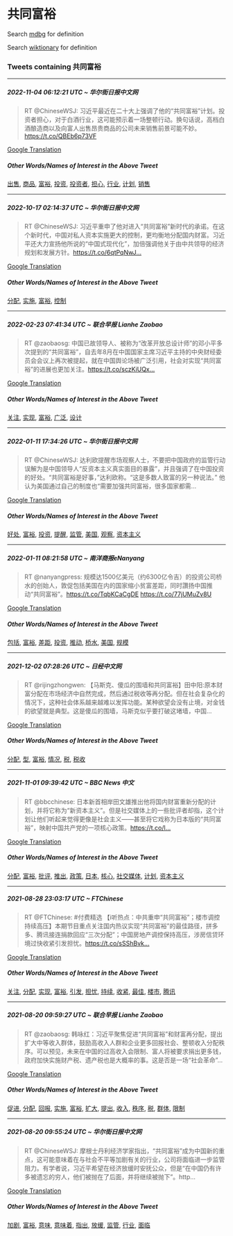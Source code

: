 # 共同富裕

Search [mdbg](https://www.mdbg.net/chinese/dictionary?page=worddict&wdrst=0&wdqb=共同富裕) for definition

Search [wiktionary](https://en.wiktionary.org/wiki/共同富裕) for definition

### Tweets containing 共同富裕

___
##### 2022-11-04 06:12:21 UTC ~ 华尔街日报中文网
> RT @ChineseWSJ: 习近平最近在二十大上强调了他的“共同富裕”计划。投资者担心，对于白酒行业，这可能预示着一场整顿行动。换句话说，高档白酒酿造商以及向富人出售昂贵商品的公司未来销售前景可能不妙。https://t.co/QBEb6p73VF

[Google Translation](https://translate.google.com/?hi=en&tab=TT&sl=zh-CN&tl=en&op=translate&text=RT+%40ChineseWSJ%3A+%E4%B9%A0%E8%BF%91%E5%B9%B3%E6%9C%80%E8%BF%91%E5%9C%A8%E4%BA%8C%E5%8D%81%E5%A4%A7%E4%B8%8A%E5%BC%BA%E8%B0%83%E4%BA%86%E4%BB%96%E7%9A%84%E2%80%9C%E5%85%B1%E5%90%8C%E5%AF%8C%E8%A3%95%E2%80%9D%E8%AE%A1%E5%88%92%E3%80%82%E6%8A%95%E8%B5%84%E8%80%85%E6%8B%85%E5%BF%83%EF%BC%8C%E5%AF%B9%E4%BA%8E%E7%99%BD%E9%85%92%E8%A1%8C%E4%B8%9A%EF%BC%8C%E8%BF%99%E5%8F%AF%E8%83%BD%E9%A2%84%E7%A4%BA%E7%9D%80%E4%B8%80%E5%9C%BA%E6%95%B4%E9%A1%BF%E8%A1%8C%E5%8A%A8%E3%80%82%E6%8D%A2%E5%8F%A5%E8%AF%9D%E8%AF%B4%EF%BC%8C%E9%AB%98%E6%A1%A3%E7%99%BD%E9%85%92%E9%85%BF%E9%80%A0%E5%95%86%E4%BB%A5%E5%8F%8A%E5%90%91%E5%AF%8C%E4%BA%BA%E5%87%BA%E5%94%AE%E6%98%82%E8%B4%B5%E5%95%86%E5%93%81%E7%9A%84%E5%85%AC%E5%8F%B8%E6%9C%AA%E6%9D%A5%E9%94%80%E5%94%AE%E5%89%8D%E6%99%AF%E5%8F%AF%E8%83%BD%E4%B8%8D%E5%A6%99%E3%80%82https%3A%2F%2Ft.co%2FQBEb6p73VF)
##### Other Words/Names of Interest in the Above Tweet
[出售](出售.md), [商品](商品.md), [富裕](富裕.md), [投资](投资.md), [投资者](投资者.md), [担心](担心.md), [行业](行业.md), [计划](计划.md), [销售](销售.md)
___
##### 2022-10-17 02:14:37 UTC ~ 华尔街日报中文网
> RT @ChineseWSJ: 习近平重申了他对进入“共同富裕”新时代的承诺。在这个新时代，中国对私人资本实施更大的控制，更均衡地分配国内财富。习近平还大力宣扬他所说的“中国式现代化”，加倍强调他关于由中共领导的经济规划和发展方针。https://t.co/6qtPqNwJ…

[Google Translation](https://translate.google.com/?hi=en&tab=TT&sl=zh-CN&tl=en&op=translate&text=RT+%40ChineseWSJ%3A+%E4%B9%A0%E8%BF%91%E5%B9%B3%E9%87%8D%E7%94%B3%E4%BA%86%E4%BB%96%E5%AF%B9%E8%BF%9B%E5%85%A5%E2%80%9C%E5%85%B1%E5%90%8C%E5%AF%8C%E8%A3%95%E2%80%9D%E6%96%B0%E6%97%B6%E4%BB%A3%E7%9A%84%E6%89%BF%E8%AF%BA%E3%80%82%E5%9C%A8%E8%BF%99%E4%B8%AA%E6%96%B0%E6%97%B6%E4%BB%A3%EF%BC%8C%E4%B8%AD%E5%9B%BD%E5%AF%B9%E7%A7%81%E4%BA%BA%E8%B5%84%E6%9C%AC%E5%AE%9E%E6%96%BD%E6%9B%B4%E5%A4%A7%E7%9A%84%E6%8E%A7%E5%88%B6%EF%BC%8C%E6%9B%B4%E5%9D%87%E8%A1%A1%E5%9C%B0%E5%88%86%E9%85%8D%E5%9B%BD%E5%86%85%E8%B4%A2%E5%AF%8C%E3%80%82%E4%B9%A0%E8%BF%91%E5%B9%B3%E8%BF%98%E5%A4%A7%E5%8A%9B%E5%AE%A3%E6%89%AC%E4%BB%96%E6%89%80%E8%AF%B4%E7%9A%84%E2%80%9C%E4%B8%AD%E5%9B%BD%E5%BC%8F%E7%8E%B0%E4%BB%A3%E5%8C%96%E2%80%9D%EF%BC%8C%E5%8A%A0%E5%80%8D%E5%BC%BA%E8%B0%83%E4%BB%96%E5%85%B3%E4%BA%8E%E7%94%B1%E4%B8%AD%E5%85%B1%E9%A2%86%E5%AF%BC%E7%9A%84%E7%BB%8F%E6%B5%8E%E8%A7%84%E5%88%92%E5%92%8C%E5%8F%91%E5%B1%95%E6%96%B9%E9%92%88%E3%80%82https%3A%2F%2Ft.co%2F6qtPqNwJ%E2%80%A6)
##### Other Words/Names of Interest in the Above Tweet
[分配](分配.md), [实施](实施.md), [富裕](富裕.md), [控制](控制.md)
___
##### 2022-02-23 07:41:34 UTC ~ 联合早报 Lianhe Zaobao
> RT @zaobaosg: 中国已故领导人、被称为“改革开放总设计师”的邓小平多次提到的“共同富裕”，自去年8月在中国国家主席习近平主持的中央财经委员会会议上再次被提起，就在中国舆论场被广泛引用，社会对实现“共同富裕”的进展也更加关注。https://t.co/sczKiUQx…

[Google Translation](https://translate.google.com/?hi=en&tab=TT&sl=zh-CN&tl=en&op=translate&text=RT+%40zaobaosg%3A+%E4%B8%AD%E5%9B%BD%E5%B7%B2%E6%95%85%E9%A2%86%E5%AF%BC%E4%BA%BA%E3%80%81%E8%A2%AB%E7%A7%B0%E4%B8%BA%E2%80%9C%E6%94%B9%E9%9D%A9%E5%BC%80%E6%94%BE%E6%80%BB%E8%AE%BE%E8%AE%A1%E5%B8%88%E2%80%9D%E7%9A%84%E9%82%93%E5%B0%8F%E5%B9%B3%E5%A4%9A%E6%AC%A1%E6%8F%90%E5%88%B0%E7%9A%84%E2%80%9C%E5%85%B1%E5%90%8C%E5%AF%8C%E8%A3%95%E2%80%9D%EF%BC%8C%E8%87%AA%E5%8E%BB%E5%B9%B48%E6%9C%88%E5%9C%A8%E4%B8%AD%E5%9B%BD%E5%9B%BD%E5%AE%B6%E4%B8%BB%E5%B8%AD%E4%B9%A0%E8%BF%91%E5%B9%B3%E4%B8%BB%E6%8C%81%E7%9A%84%E4%B8%AD%E5%A4%AE%E8%B4%A2%E7%BB%8F%E5%A7%94%E5%91%98%E4%BC%9A%E4%BC%9A%E8%AE%AE%E4%B8%8A%E5%86%8D%E6%AC%A1%E8%A2%AB%E6%8F%90%E8%B5%B7%EF%BC%8C%E5%B0%B1%E5%9C%A8%E4%B8%AD%E5%9B%BD%E8%88%86%E8%AE%BA%E5%9C%BA%E8%A2%AB%E5%B9%BF%E6%B3%9B%E5%BC%95%E7%94%A8%EF%BC%8C%E7%A4%BE%E4%BC%9A%E5%AF%B9%E5%AE%9E%E7%8E%B0%E2%80%9C%E5%85%B1%E5%90%8C%E5%AF%8C%E8%A3%95%E2%80%9D%E7%9A%84%E8%BF%9B%E5%B1%95%E4%B9%9F%E6%9B%B4%E5%8A%A0%E5%85%B3%E6%B3%A8%E3%80%82https%3A%2F%2Ft.co%2FsczKiUQx%E2%80%A6)
##### Other Words/Names of Interest in the Above Tweet
[关注](关注.md), [实现](实现.md), [富裕](富裕.md), [广泛](广泛.md), [设计](设计.md)
___
##### 2022-01-11 17:34:26 UTC ~ 华尔街日报中文网
> RT @ChineseWSJ: 达利欧提醒市场观察人士，不要把中国政府的监管行动误解为是中国领导人“反资本主义真实面目的暴露”，并且强调了在中国投资的好处。“共同富裕是好事，”达利欧称。“这是多数人致富的另一种说法。” 他认为美国通过自己的制度也“需要加强共同富裕，很多国家都需…

[Google Translation](https://translate.google.com/?hi=en&tab=TT&sl=zh-CN&tl=en&op=translate&text=RT+%40ChineseWSJ%3A+%E8%BE%BE%E5%88%A9%E6%AC%A7%E6%8F%90%E9%86%92%E5%B8%82%E5%9C%BA%E8%A7%82%E5%AF%9F%E4%BA%BA%E5%A3%AB%EF%BC%8C%E4%B8%8D%E8%A6%81%E6%8A%8A%E4%B8%AD%E5%9B%BD%E6%94%BF%E5%BA%9C%E7%9A%84%E7%9B%91%E7%AE%A1%E8%A1%8C%E5%8A%A8%E8%AF%AF%E8%A7%A3%E4%B8%BA%E6%98%AF%E4%B8%AD%E5%9B%BD%E9%A2%86%E5%AF%BC%E4%BA%BA%E2%80%9C%E5%8F%8D%E8%B5%84%E6%9C%AC%E4%B8%BB%E4%B9%89%E7%9C%9F%E5%AE%9E%E9%9D%A2%E7%9B%AE%E7%9A%84%E6%9A%B4%E9%9C%B2%E2%80%9D%EF%BC%8C%E5%B9%B6%E4%B8%94%E5%BC%BA%E8%B0%83%E4%BA%86%E5%9C%A8%E4%B8%AD%E5%9B%BD%E6%8A%95%E8%B5%84%E7%9A%84%E5%A5%BD%E5%A4%84%E3%80%82%E2%80%9C%E5%85%B1%E5%90%8C%E5%AF%8C%E8%A3%95%E6%98%AF%E5%A5%BD%E4%BA%8B%EF%BC%8C%E2%80%9D%E8%BE%BE%E5%88%A9%E6%AC%A7%E7%A7%B0%E3%80%82%E2%80%9C%E8%BF%99%E6%98%AF%E5%A4%9A%E6%95%B0%E4%BA%BA%E8%87%B4%E5%AF%8C%E7%9A%84%E5%8F%A6%E4%B8%80%E7%A7%8D%E8%AF%B4%E6%B3%95%E3%80%82%E2%80%9D+%E4%BB%96%E8%AE%A4%E4%B8%BA%E7%BE%8E%E5%9B%BD%E9%80%9A%E8%BF%87%E8%87%AA%E5%B7%B1%E7%9A%84%E5%88%B6%E5%BA%A6%E4%B9%9F%E2%80%9C%E9%9C%80%E8%A6%81%E5%8A%A0%E5%BC%BA%E5%85%B1%E5%90%8C%E5%AF%8C%E8%A3%95%EF%BC%8C%E5%BE%88%E5%A4%9A%E5%9B%BD%E5%AE%B6%E9%83%BD%E9%9C%80%E2%80%A6)
##### Other Words/Names of Interest in the Above Tweet
[好处](好处.md), [富裕](富裕.md), [投资](投资.md), [提醒](提醒.md), [监管](监管.md), [美国](美国.md), [观察](观察.md), [资本主义](资本主义.md)
___
##### 2022-01-11 08:21:58 UTC ~ 南洋商报eNanyang
> RT @nanyangpress: 规模达1500亿美元（约6300亿令吉）的投资公司桥水的创始人，敦促包括美国在内的国家缩小贫富差距，同时讚扬中国推动“共同富裕”。https://t.co/TqbKCaCgDE https://t.co/77jUMuZv8U

[Google Translation](https://translate.google.com/?hi=en&tab=TT&sl=zh-CN&tl=en&op=translate&text=RT+%40nanyangpress%3A+%E8%A7%84%E6%A8%A1%E8%BE%BE1500%E4%BA%BF%E7%BE%8E%E5%85%83%EF%BC%88%E7%BA%A66300%E4%BA%BF%E4%BB%A4%E5%90%89%EF%BC%89%E7%9A%84%E6%8A%95%E8%B5%84%E5%85%AC%E5%8F%B8%E6%A1%A5%E6%B0%B4%E7%9A%84%E5%88%9B%E5%A7%8B%E4%BA%BA%EF%BC%8C%E6%95%A6%E4%BF%83%E5%8C%85%E6%8B%AC%E7%BE%8E%E5%9B%BD%E5%9C%A8%E5%86%85%E7%9A%84%E5%9B%BD%E5%AE%B6%E7%BC%A9%E5%B0%8F%E8%B4%AB%E5%AF%8C%E5%B7%AE%E8%B7%9D%EF%BC%8C%E5%90%8C%E6%97%B6%E8%AE%9A%E6%89%AC%E4%B8%AD%E5%9B%BD%E6%8E%A8%E5%8A%A8%E2%80%9C%E5%85%B1%E5%90%8C%E5%AF%8C%E8%A3%95%E2%80%9D%E3%80%82https%3A%2F%2Ft.co%2FTqbKCaCgDE+https%3A%2F%2Ft.co%2F77jUMuZv8U)
##### Other Words/Names of Interest in the Above Tweet
[包括](包括.md), [富裕](富裕.md), [差距](差距.md), [投资](投资.md), [推动](推动.md), [桥水](桥水.md), [美国](美国.md), [规模](规模.md)
___
##### 2021-12-02 07:28:26 UTC ~ 日经中文网
> RT @rijingzhongwen: 【马斯克、傻瓜的围墙和共同富裕】田中阳:原本财富分配在市场经济中自然完成，然后通过税收等再分配。但在社会复杂化的情况下，这种社会体系越来越难以发挥功能。某种欲望会没有止境，对金钱的欲望就是典型。这是傻瓜的围墙，马斯克似乎要打破这堵墙，中国…

[Google Translation](https://translate.google.com/?hi=en&tab=TT&sl=zh-CN&tl=en&op=translate&text=RT+%40rijingzhongwen%3A+%E3%80%90%E9%A9%AC%E6%96%AF%E5%85%8B%E3%80%81%E5%82%BB%E7%93%9C%E7%9A%84%E5%9B%B4%E5%A2%99%E5%92%8C%E5%85%B1%E5%90%8C%E5%AF%8C%E8%A3%95%E3%80%91%E7%94%B0%E4%B8%AD%E9%98%B3%3A%E5%8E%9F%E6%9C%AC%E8%B4%A2%E5%AF%8C%E5%88%86%E9%85%8D%E5%9C%A8%E5%B8%82%E5%9C%BA%E7%BB%8F%E6%B5%8E%E4%B8%AD%E8%87%AA%E7%84%B6%E5%AE%8C%E6%88%90%EF%BC%8C%E7%84%B6%E5%90%8E%E9%80%9A%E8%BF%87%E7%A8%8E%E6%94%B6%E7%AD%89%E5%86%8D%E5%88%86%E9%85%8D%E3%80%82%E4%BD%86%E5%9C%A8%E7%A4%BE%E4%BC%9A%E5%A4%8D%E6%9D%82%E5%8C%96%E7%9A%84%E6%83%85%E5%86%B5%E4%B8%8B%EF%BC%8C%E8%BF%99%E7%A7%8D%E7%A4%BE%E4%BC%9A%E4%BD%93%E7%B3%BB%E8%B6%8A%E6%9D%A5%E8%B6%8A%E9%9A%BE%E4%BB%A5%E5%8F%91%E6%8C%A5%E5%8A%9F%E8%83%BD%E3%80%82%E6%9F%90%E7%A7%8D%E6%AC%B2%E6%9C%9B%E4%BC%9A%E6%B2%A1%E6%9C%89%E6%AD%A2%E5%A2%83%EF%BC%8C%E5%AF%B9%E9%87%91%E9%92%B1%E7%9A%84%E6%AC%B2%E6%9C%9B%E5%B0%B1%E6%98%AF%E5%85%B8%E5%9E%8B%E3%80%82%E8%BF%99%E6%98%AF%E5%82%BB%E7%93%9C%E7%9A%84%E5%9B%B4%E5%A2%99%EF%BC%8C%E9%A9%AC%E6%96%AF%E5%85%8B%E4%BC%BC%E4%B9%8E%E8%A6%81%E6%89%93%E7%A0%B4%E8%BF%99%E5%A0%B5%E5%A2%99%EF%BC%8C%E4%B8%AD%E5%9B%BD%E2%80%A6)
##### Other Words/Names of Interest in the Above Tweet
[分配](分配.md), [型](型.md), [富裕](富裕.md), [情况](情况.md), [税](税.md), [税收](税收.md)
___
##### 2021-11-01 09:39:42 UTC ~ BBC News 中文
> RT @bbcchinese: 日本新首相岸田文雄推出他将国内财富重新分配的计划，并将它称为“新资本主义”。但是社交媒体上的一些批评者却指，这个计划让他们听起来觉得更像是社会主义——甚至将它戏称为日本版的“共同富裕”，映射中国共产党的一项核心政策。https://t.co/l…

[Google Translation](https://translate.google.com/?hi=en&tab=TT&sl=zh-CN&tl=en&op=translate&text=RT+%40bbcchinese%3A+%E6%97%A5%E6%9C%AC%E6%96%B0%E9%A6%96%E7%9B%B8%E5%B2%B8%E7%94%B0%E6%96%87%E9%9B%84%E6%8E%A8%E5%87%BA%E4%BB%96%E5%B0%86%E5%9B%BD%E5%86%85%E8%B4%A2%E5%AF%8C%E9%87%8D%E6%96%B0%E5%88%86%E9%85%8D%E7%9A%84%E8%AE%A1%E5%88%92%EF%BC%8C%E5%B9%B6%E5%B0%86%E5%AE%83%E7%A7%B0%E4%B8%BA%E2%80%9C%E6%96%B0%E8%B5%84%E6%9C%AC%E4%B8%BB%E4%B9%89%E2%80%9D%E3%80%82%E4%BD%86%E6%98%AF%E7%A4%BE%E4%BA%A4%E5%AA%92%E4%BD%93%E4%B8%8A%E7%9A%84%E4%B8%80%E4%BA%9B%E6%89%B9%E8%AF%84%E8%80%85%E5%8D%B4%E6%8C%87%EF%BC%8C%E8%BF%99%E4%B8%AA%E8%AE%A1%E5%88%92%E8%AE%A9%E4%BB%96%E4%BB%AC%E5%90%AC%E8%B5%B7%E6%9D%A5%E8%A7%89%E5%BE%97%E6%9B%B4%E5%83%8F%E6%98%AF%E7%A4%BE%E4%BC%9A%E4%B8%BB%E4%B9%89%E2%80%94%E2%80%94%E7%94%9A%E8%87%B3%E5%B0%86%E5%AE%83%E6%88%8F%E7%A7%B0%E4%B8%BA%E6%97%A5%E6%9C%AC%E7%89%88%E7%9A%84%E2%80%9C%E5%85%B1%E5%90%8C%E5%AF%8C%E8%A3%95%E2%80%9D%EF%BC%8C%E6%98%A0%E5%B0%84%E4%B8%AD%E5%9B%BD%E5%85%B1%E4%BA%A7%E5%85%9A%E7%9A%84%E4%B8%80%E9%A1%B9%E6%A0%B8%E5%BF%83%E6%94%BF%E7%AD%96%E3%80%82https%3A%2F%2Ft.co%2Fl%E2%80%A6)
##### Other Words/Names of Interest in the Above Tweet
[分配](分配.md), [富裕](富裕.md), [批评](批评.md), [推出](推出.md), [政策](政策.md), [日本](日本.md), [核心](核心.md), [社交媒体](社交媒体.md), [计划](计划.md), [资本主义](资本主义.md)
___
##### 2021-08-28 23:03:17 UTC ~ FTChinese
> RT @FTChinese: #付费精选 【i听热点：中共重申“共同富裕”；楼市调控持续高压】本期节目重点关注国内热议实现“共同富裕”的最佳路径，拼多多、腾讯接连捐款回应“三次分配”；中国房地产调控保持高压，涉房信贷环境过快收紧引发担忧。https://t.co/sSShBvk…

[Google Translation](https://translate.google.com/?hi=en&tab=TT&sl=zh-CN&tl=en&op=translate&text=RT+%40FTChinese%3A+%23%E4%BB%98%E8%B4%B9%E7%B2%BE%E9%80%89+%E3%80%90i%E5%90%AC%E7%83%AD%E7%82%B9%EF%BC%9A%E4%B8%AD%E5%85%B1%E9%87%8D%E7%94%B3%E2%80%9C%E5%85%B1%E5%90%8C%E5%AF%8C%E8%A3%95%E2%80%9D%EF%BC%9B%E6%A5%BC%E5%B8%82%E8%B0%83%E6%8E%A7%E6%8C%81%E7%BB%AD%E9%AB%98%E5%8E%8B%E3%80%91%E6%9C%AC%E6%9C%9F%E8%8A%82%E7%9B%AE%E9%87%8D%E7%82%B9%E5%85%B3%E6%B3%A8%E5%9B%BD%E5%86%85%E7%83%AD%E8%AE%AE%E5%AE%9E%E7%8E%B0%E2%80%9C%E5%85%B1%E5%90%8C%E5%AF%8C%E8%A3%95%E2%80%9D%E7%9A%84%E6%9C%80%E4%BD%B3%E8%B7%AF%E5%BE%84%EF%BC%8C%E6%8B%BC%E5%A4%9A%E5%A4%9A%E3%80%81%E8%85%BE%E8%AE%AF%E6%8E%A5%E8%BF%9E%E6%8D%90%E6%AC%BE%E5%9B%9E%E5%BA%94%E2%80%9C%E4%B8%89%E6%AC%A1%E5%88%86%E9%85%8D%E2%80%9D%EF%BC%9B%E4%B8%AD%E5%9B%BD%E6%88%BF%E5%9C%B0%E4%BA%A7%E8%B0%83%E6%8E%A7%E4%BF%9D%E6%8C%81%E9%AB%98%E5%8E%8B%EF%BC%8C%E6%B6%89%E6%88%BF%E4%BF%A1%E8%B4%B7%E7%8E%AF%E5%A2%83%E8%BF%87%E5%BF%AB%E6%94%B6%E7%B4%A7%E5%BC%95%E5%8F%91%E6%8B%85%E5%BF%A7%E3%80%82https%3A%2F%2Ft.co%2FsSShBvk%E2%80%A6)
##### Other Words/Names of Interest in the Above Tweet
[关注](关注.md), [分配](分配.md), [实现](实现.md), [富裕](富裕.md), [引发](引发.md), [担忧](担忧.md), [持续](持续.md), [收紧](收紧.md), [最佳](最佳.md), [楼市](楼市.md), [腾讯](腾讯.md)
___
##### 2021-08-20 09:59:27 UTC ~ 联合早报 Lianhe Zaobao
> RT @zaobaosg: 韩咏红：习近平聚焦促进“共同富裕”和财富再分配，提出扩大中等收入群体，鼓励高收入人群和企业更多回报社会、整顿收入分配秩序。可以预见，未来在中国的过高收入会限制、富人将被要求捐出更多钱，政府加快实施财产税、遗产税也是大概率的事。这是否是一场“社会革命”…

[Google Translation](https://translate.google.com/?hi=en&tab=TT&sl=zh-CN&tl=en&op=translate&text=RT+%40zaobaosg%3A+%E9%9F%A9%E5%92%8F%E7%BA%A2%EF%BC%9A%E4%B9%A0%E8%BF%91%E5%B9%B3%E8%81%9A%E7%84%A6%E4%BF%83%E8%BF%9B%E2%80%9C%E5%85%B1%E5%90%8C%E5%AF%8C%E8%A3%95%E2%80%9D%E5%92%8C%E8%B4%A2%E5%AF%8C%E5%86%8D%E5%88%86%E9%85%8D%EF%BC%8C%E6%8F%90%E5%87%BA%E6%89%A9%E5%A4%A7%E4%B8%AD%E7%AD%89%E6%94%B6%E5%85%A5%E7%BE%A4%E4%BD%93%EF%BC%8C%E9%BC%93%E5%8A%B1%E9%AB%98%E6%94%B6%E5%85%A5%E4%BA%BA%E7%BE%A4%E5%92%8C%E4%BC%81%E4%B8%9A%E6%9B%B4%E5%A4%9A%E5%9B%9E%E6%8A%A5%E7%A4%BE%E4%BC%9A%E3%80%81%E6%95%B4%E9%A1%BF%E6%94%B6%E5%85%A5%E5%88%86%E9%85%8D%E7%A7%A9%E5%BA%8F%E3%80%82%E5%8F%AF%E4%BB%A5%E9%A2%84%E8%A7%81%EF%BC%8C%E6%9C%AA%E6%9D%A5%E5%9C%A8%E4%B8%AD%E5%9B%BD%E7%9A%84%E8%BF%87%E9%AB%98%E6%94%B6%E5%85%A5%E4%BC%9A%E9%99%90%E5%88%B6%E3%80%81%E5%AF%8C%E4%BA%BA%E5%B0%86%E8%A2%AB%E8%A6%81%E6%B1%82%E6%8D%90%E5%87%BA%E6%9B%B4%E5%A4%9A%E9%92%B1%EF%BC%8C%E6%94%BF%E5%BA%9C%E5%8A%A0%E5%BF%AB%E5%AE%9E%E6%96%BD%E8%B4%A2%E4%BA%A7%E7%A8%8E%E3%80%81%E9%81%97%E4%BA%A7%E7%A8%8E%E4%B9%9F%E6%98%AF%E5%A4%A7%E6%A6%82%E7%8E%87%E7%9A%84%E4%BA%8B%E3%80%82%E8%BF%99%E6%98%AF%E5%90%A6%E6%98%AF%E4%B8%80%E5%9C%BA%E2%80%9C%E7%A4%BE%E4%BC%9A%E9%9D%A9%E5%91%BD%E2%80%9D%E2%80%A6)
##### Other Words/Names of Interest in the Above Tweet
[促进](促进.md), [分配](分配.md), [回报](回报.md), [实施](实施.md), [富裕](富裕.md), [扩大](扩大.md), [提出](提出.md), [收入](收入.md), [秩序](秩序.md), [税](税.md), [群体](群体.md), [限制](限制.md)
___
##### 2021-08-20 09:55:24 UTC ~ 华尔街日报中文网
> RT @ChineseWSJ: 摩根士丹利经济学家指出，“共同富裕”成为中国新的重点，这可能意味着在与社会不平等加剧有关的行业，公司将面临进一步监管阻力。有学者说，习近平希望在经济放缓时安抚公众，但是“在中国仍有许多被遗忘的穷人，他们被抛在了后面，并将继续被抛下”。http…

[Google Translation](https://translate.google.com/?hi=en&tab=TT&sl=zh-CN&tl=en&op=translate&text=RT+%40ChineseWSJ%3A+%E6%91%A9%E6%A0%B9%E5%A3%AB%E4%B8%B9%E5%88%A9%E7%BB%8F%E6%B5%8E%E5%AD%A6%E5%AE%B6%E6%8C%87%E5%87%BA%EF%BC%8C%E2%80%9C%E5%85%B1%E5%90%8C%E5%AF%8C%E8%A3%95%E2%80%9D%E6%88%90%E4%B8%BA%E4%B8%AD%E5%9B%BD%E6%96%B0%E7%9A%84%E9%87%8D%E7%82%B9%EF%BC%8C%E8%BF%99%E5%8F%AF%E8%83%BD%E6%84%8F%E5%91%B3%E7%9D%80%E5%9C%A8%E4%B8%8E%E7%A4%BE%E4%BC%9A%E4%B8%8D%E5%B9%B3%E7%AD%89%E5%8A%A0%E5%89%A7%E6%9C%89%E5%85%B3%E7%9A%84%E8%A1%8C%E4%B8%9A%EF%BC%8C%E5%85%AC%E5%8F%B8%E5%B0%86%E9%9D%A2%E4%B8%B4%E8%BF%9B%E4%B8%80%E6%AD%A5%E7%9B%91%E7%AE%A1%E9%98%BB%E5%8A%9B%E3%80%82%E6%9C%89%E5%AD%A6%E8%80%85%E8%AF%B4%EF%BC%8C%E4%B9%A0%E8%BF%91%E5%B9%B3%E5%B8%8C%E6%9C%9B%E5%9C%A8%E7%BB%8F%E6%B5%8E%E6%94%BE%E7%BC%93%E6%97%B6%E5%AE%89%E6%8A%9A%E5%85%AC%E4%BC%97%EF%BC%8C%E4%BD%86%E6%98%AF%E2%80%9C%E5%9C%A8%E4%B8%AD%E5%9B%BD%E4%BB%8D%E6%9C%89%E8%AE%B8%E5%A4%9A%E8%A2%AB%E9%81%97%E5%BF%98%E7%9A%84%E7%A9%B7%E4%BA%BA%EF%BC%8C%E4%BB%96%E4%BB%AC%E8%A2%AB%E6%8A%9B%E5%9C%A8%E4%BA%86%E5%90%8E%E9%9D%A2%EF%BC%8C%E5%B9%B6%E5%B0%86%E7%BB%A7%E7%BB%AD%E8%A2%AB%E6%8A%9B%E4%B8%8B%E2%80%9D%E3%80%82http%E2%80%A6)
##### Other Words/Names of Interest in the Above Tweet
[加剧](加剧.md), [富裕](富裕.md), [意味](意味.md), [意味着](意味着.md), [指出](指出.md), [放缓](放缓.md), [监管](监管.md), [行业](行业.md), [面临](面临.md)
